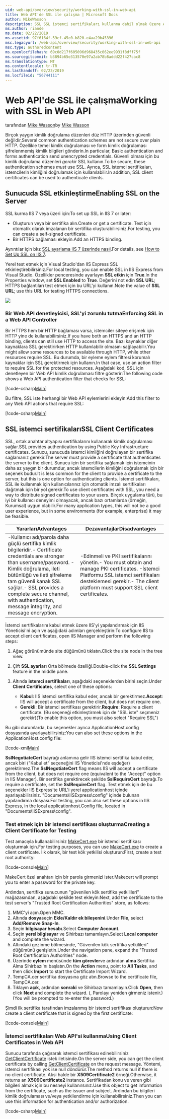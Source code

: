 ```yaml
---
uid: web-api/overview/security/working-with-ssl-in-web-api
title: Web API'de SSL ile çalışma | Microsoft Docs
author: MikeWasson
description: SSL SSL istemci sertifikaları kullanma dahil olmak üzere ASP.NET Web API ile kullanma işlemi gösterilmektedir.
ms.author: riande
ms.date: 02/22/2019
ms.assetid: 97f6164f-59cf-45c0-b820-e4aa29b45396
msc.legacyurl: /web-api/overview/security/working-with-ssl-in-web-api
msc.type: authoredcontent
ms.openlocfilehash: 69c0d217f605096d968435c062ee9931f8dff75f
ms.sourcegitcommit: b3894b65e313570e97a2ab78b8addd22f427cac8
ms.translationtype: MT
ms.contentlocale: tr-TR
ms.lasthandoff: 02/23/2019
ms.locfileid: "56744111"
---
```

<a name="working-with-ssl-in-web-api"></a><span data-ttu-id="182dc-103">Web API'de SSL ile çalışma</span><span class="sxs-lookup"><span data-stu-id="182dc-103">Working with SSL in Web API</span></span>
====================
<span data-ttu-id="182dc-104">tarafından [Mike Wasson](https://github.com/MikeWasson)</span><span class="sxs-lookup"><span data-stu-id="182dc-104">by [Mike Wasson](https://github.com/MikeWasson)</span></span>

<span data-ttu-id="182dc-105">Birçok yaygın kimlik doğrulama düzenleri düz HTTP üzerinden güvenli değildir.</span><span class="sxs-lookup"><span data-stu-id="182dc-105">Several common authentication schemes are not secure over plain HTTP.</span></span> <span data-ttu-id="182dc-106">Özellikle temel kimlik doğrulaması ve form kimlik doğrulaması şifrelenmemiş kimlik bilgileri gönderin.</span><span class="sxs-lookup"><span data-stu-id="182dc-106">In particular, Basic authentication and forms authentication send unencrypted credentials.</span></span> <span data-ttu-id="182dc-107">Güvenli olması için bu kimlik doğrulama düzenleri *gerekir* SSL kullanın.</span><span class="sxs-lookup"><span data-stu-id="182dc-107">To be secure, these authentication schemes *must* use SSL.</span></span> <span data-ttu-id="182dc-108">Ayrıca, SSL istemci sertifikaları, istemcilerin kimliğini doğrulamak için kullanılabilir.</span><span class="sxs-lookup"><span data-stu-id="182dc-108">In addition, SSL client certificates can be used to authenticate clients.</span></span>

## <a name="enabling-ssl-on-the-server"></a><span data-ttu-id="182dc-109">Sunucuda SSL etkinleştirme</span><span class="sxs-lookup"><span data-stu-id="182dc-109">Enabling SSL on the Server</span></span>

<span data-ttu-id="182dc-110">SSL kurma IIS 7 veya üzeri için:</span><span class="sxs-lookup"><span data-stu-id="182dc-110">To set up SSL in IIS 7 or later:</span></span>

- <span data-ttu-id="182dc-111">Oluşturun veya bir sertifika alın.</span><span class="sxs-lookup"><span data-stu-id="182dc-111">Create or get a certificate.</span></span> <span data-ttu-id="182dc-112">Test için otomatik olarak imzalanan bir sertifika oluşturabilirsiniz.</span><span class="sxs-lookup"><span data-stu-id="182dc-112">For testing, you can create a self-signed certificate.</span></span>
- <span data-ttu-id="182dc-113">Bir HTTPS bağlaması ekleyin.</span><span class="sxs-lookup"><span data-stu-id="182dc-113">Add an HTTPS binding.</span></span>

<span data-ttu-id="182dc-114">Ayrıntılar için bkz [SSL ayarlama IIS 7 üzerinde nasıl](https://www.iis.net/learn/manage/configuring-security/how-to-set-up-ssl-on-iis).</span><span class="sxs-lookup"><span data-stu-id="182dc-114">For details, see [How to Set Up SSL on IIS 7](https://www.iis.net/learn/manage/configuring-security/how-to-set-up-ssl-on-iis).</span></span>

<span data-ttu-id="182dc-115">Yerel test etmek için Visual Studio'dan IIS Express SSL etkinleştirebilirsiniz.</span><span class="sxs-lookup"><span data-stu-id="182dc-115">For local testing, you can enable SSL in IIS Express from Visual Studio.</span></span> <span data-ttu-id="182dc-116">Özellikler penceresinde ayarlayın **SSL etkin** için **True**.</span><span class="sxs-lookup"><span data-stu-id="182dc-116">In the Properties window, set **SSL Enabled** to **True**.</span></span> <span data-ttu-id="182dc-117">Değerini not edin **SSL URL**; HTTPS bağlantıları test etmek için bu URL'yi kullanın.</span><span class="sxs-lookup"><span data-stu-id="182dc-117">Note the value of **SSL URL**; use this URL for testing HTTPS connections.</span></span>

![](working-with-ssl-in-web-api/_static/image1.png)

### <a name="enforcing-ssl-in-a-web-api-controller"></a><span data-ttu-id="182dc-118">Bir Web API denetleyicisi, SSL'yi zorunlu tutma</span><span class="sxs-lookup"><span data-stu-id="182dc-118">Enforcing SSL in a Web API Controller</span></span>

<span data-ttu-id="182dc-119">Bir HTTPS hem bir HTTP bağlaması varsa, istemciler siteye erişmek için HTTP yine de kullanabilirsiniz.</span><span class="sxs-lookup"><span data-stu-id="182dc-119">If you have both an HTTPS and an HTTP binding, clients can still use HTTP to access the site.</span></span> <span data-ttu-id="182dc-120">Bazı kaynaklar diğer kaynaklara SSL gerektirirken HTTP kullanılabilir olmasını sağlayabilir.</span><span class="sxs-lookup"><span data-stu-id="182dc-120">You might allow some resources to be available through HTTP, while other resources require SSL.</span></span> <span data-ttu-id="182dc-121">Bu durumda, bir eyleme eylem filtresi korumalı kaynaklar için SSL gerektirmek için kullanın.</span><span class="sxs-lookup"><span data-stu-id="182dc-121">In that case, use an action filter to require SSL for the protected resources.</span></span> <span data-ttu-id="182dc-122">Aşağıdaki kod, SSL için denetleyen bir Web API kimlik doğrulaması filtre gösterir:</span><span class="sxs-lookup"><span data-stu-id="182dc-122">The following code shows a Web API authentication filter that checks for SSL:</span></span>

[!code-csharp[Main](working-with-ssl-in-web-api/samples/sample1.cs)]

<span data-ttu-id="182dc-123">Bu filtre, SSL iste herhangi bir Web API eylemlerini ekleyin:</span><span class="sxs-lookup"><span data-stu-id="182dc-123">Add this filter to any Web API actions that require SSL:</span></span>

[!code-csharp[Main](working-with-ssl-in-web-api/samples/sample2.cs)]

## <a name="ssl-client-certificates"></a><span data-ttu-id="182dc-124">SSL istemci sertifikaları</span><span class="sxs-lookup"><span data-stu-id="182dc-124">SSL Client Certificates</span></span>

<span data-ttu-id="182dc-125">SSL, ortak anahtar altyapısı sertifikalarını kullanarak kimlik doğrulaması sağlar.</span><span class="sxs-lookup"><span data-stu-id="182dc-125">SSL provides authentication by using Public Key Infrastructure certificates.</span></span> <span data-ttu-id="182dc-126">Sunucu, sunucuda istemci kimliğini doğrulayan bir sertifika sağlamanız gerekir.</span><span class="sxs-lookup"><span data-stu-id="182dc-126">The server must provide a certificate that authenticates the server to the client.</span></span> <span data-ttu-id="182dc-127">Sunucu için bir sertifika sağlamak için istemcinin daha az yaygın bir durumdur, ancak istemcilerin kimliğini doğrulamak için bir seçenek budur.</span><span class="sxs-lookup"><span data-stu-id="182dc-127">It is less common for the client to provide a certificate to the server, but this is one option for authenticating clients.</span></span> <span data-ttu-id="182dc-128">İstemci sertifikaları, SSL ile kullanmak için kullanıcılarınız için otomatik imzalı sertifikaları dağıtmak için bir yol gerekir.</span><span class="sxs-lookup"><span data-stu-id="182dc-128">To use client certificates with SSL, you need a way to distribute signed certificates to your users.</span></span> <span data-ttu-id="182dc-129">Birçok uygulama türü, bu iyi bir kullanıcı deneyimi olmayacak, ancak bazı ortamlarda (örneğin, Kurumsal) uygun olabilir.</span><span class="sxs-lookup"><span data-stu-id="182dc-129">For many application types, this will not be a good user experience, but in some environments (for example, enterprise) it may be feasible.</span></span>

| <span data-ttu-id="182dc-130">Yararları</span><span class="sxs-lookup"><span data-stu-id="182dc-130">Advantages</span></span> | <span data-ttu-id="182dc-131">Dezavantajlar</span><span class="sxs-lookup"><span data-stu-id="182dc-131">Disadvantages</span></span> |
| --- | --- |
| <span data-ttu-id="182dc-132">-Kullanıcı adı/parola daha güçlü sertifika kimlik bilgileridir.</span><span class="sxs-lookup"><span data-stu-id="182dc-132">- Certificate credentials are stronger than username/password.</span></span> <span data-ttu-id="182dc-133">-Kimlik doğrulama, ileti bütünlüğü ve ileti şifreleme tam güvenli kanalı SSL sağlar.</span><span class="sxs-lookup"><span data-stu-id="182dc-133">- SSL provides a complete secure channel, with authentication, message integrity, and message encryption.</span></span> | <span data-ttu-id="182dc-134">-Edinmeli ve PKI sertifikalarını yönetin.</span><span class="sxs-lookup"><span data-stu-id="182dc-134">- You must obtain and manage PKI certificates.</span></span> <span data-ttu-id="182dc-135">-İstemci Platformu SSL istemci sertifikaları desteklemesi gerekir.</span><span class="sxs-lookup"><span data-stu-id="182dc-135">- The client platform must support SSL client certificates.</span></span> |

<span data-ttu-id="182dc-136">İstemci sertifikalarını kabul etmek üzere IIS'yi yapılandırmak için IIS Yöneticisi'ni açın ve aşağıdaki adımları gerçekleştirin:</span><span class="sxs-lookup"><span data-stu-id="182dc-136">To configure IIS to accept client certificates, open IIS Manager and perform the following steps:</span></span>

1. <span data-ttu-id="182dc-137">Ağaç görünümünde site düğümünü tıklatın.</span><span class="sxs-lookup"><span data-stu-id="182dc-137">Click the site node in the tree view.</span></span>
2. <span data-ttu-id="182dc-138">Çift **SSL ayarları** Orta bölmede özelliği.</span><span class="sxs-lookup"><span data-stu-id="182dc-138">Double-click the **SSL Settings** feature in the middle pane.</span></span>
3. <span data-ttu-id="182dc-139">Altında **istemci sertifikaları**, aşağıdaki seçeneklerden birini seçin:</span><span class="sxs-lookup"><span data-stu-id="182dc-139">Under **Client Certificates**, select one of these options:</span></span> 

    - <span data-ttu-id="182dc-140">**Kabul**: IIS istemci sertifika kabul eder, ancak bir gerektirmez.</span><span class="sxs-lookup"><span data-stu-id="182dc-140">**Accept**: IIS will accept a certificate from the client, but does not require one.</span></span>
    - <span data-ttu-id="182dc-141">**Gerekli**: Bir istemci sertifikası gerektirir.</span><span class="sxs-lookup"><span data-stu-id="182dc-141">**Require**: Require a client certificate.</span></span> <span data-ttu-id="182dc-142">(Bu seçeneği etkinleştirmek için de "SSL iste" seçmeniz gerekir)</span><span class="sxs-lookup"><span data-stu-id="182dc-142">(To enable this option, you must also select "Require SSL")</span></span>

<span data-ttu-id="182dc-143">Bu gibi durumlarda, bu seçenekler ayrıca ApplicationHost.config dosyasında ayarlayabilirsiniz:</span><span class="sxs-lookup"><span data-stu-id="182dc-143">You can also set these options in the ApplicationHost.config file:</span></span>

[!code-xml[Main](working-with-ssl-in-web-api/samples/sample3.xml)]

<span data-ttu-id="182dc-144">**SslNegotiateCert** bayrağı anlamına gelir IIS istemci sertifika kabul eder, ancak biri ("Kabul et" seçeneğini IIS Yöneticisi'nde eşdeğer) gerektirmez.</span><span class="sxs-lookup"><span data-stu-id="182dc-144">The **SslNegotiateCert** flag means IIS will accept a certificate from the client, but does not require one (equivalent to the "Accept" option in IIS Manager).</span></span> <span data-ttu-id="182dc-145">Bir sertifika gerektirecek şekilde **SslRequireCert** bayrağı.</span><span class="sxs-lookup"><span data-stu-id="182dc-145">To require a certificate, set the **SslRequireCert** flag.</span></span> <span data-ttu-id="182dc-146">Test etmek için de bu seçenekler IIS Express'te URL'i yerel applicationhost içinde ayarlayabilirsiniz. "Documents\IISExpress\config" içinde bulunan yapılandırma dosyası.</span><span class="sxs-lookup"><span data-stu-id="182dc-146">For testing, you can also set these options in IIS Express, in the local applicationhost.Config file, located in "Documents\IISExpress\config".</span></span>

### <a name="creating-a-client-certificate-for-testing"></a><span data-ttu-id="182dc-147">Test etmek için bir istemci sertifikası oluşturma</span><span class="sxs-lookup"><span data-stu-id="182dc-147">Creating a Client Certificate for Testing</span></span>

<span data-ttu-id="182dc-148">Test amacıyla kullanabilirsiniz [MakeCert.exe](/windows/desktop/SecCrypto/makecert) bir istemci sertifikası oluşturmak için.</span><span class="sxs-lookup"><span data-stu-id="182dc-148">For testing purposes, you can use [MakeCert.exe](/windows/desktop/SecCrypto/makecert) to create a client certificate.</span></span> <span data-ttu-id="182dc-149">İlk olarak, bir test kök yetkilisi oluşturun:</span><span class="sxs-lookup"><span data-stu-id="182dc-149">First, create a test root authority:</span></span>

[!code-console[Main](working-with-ssl-in-web-api/samples/sample4.cmd)]

<span data-ttu-id="182dc-150">MakeCert özel anahtarı için bir parola girmenizi ister.</span><span class="sxs-lookup"><span data-stu-id="182dc-150">Makecert will prompt you to enter a password for the private key.</span></span>

<span data-ttu-id="182dc-151">Ardından, sertifika sunucunun "güvenilen kök sertifika yetkilileri" mağazasından, aşağıdaki şekilde test ekleyin:</span><span class="sxs-lookup"><span data-stu-id="182dc-151">Next, add the certificate to the test server's "Trusted Root Certification Authorities" store, as follows:</span></span>

1. <span data-ttu-id="182dc-152">MMC'yi açın.</span><span class="sxs-lookup"><span data-stu-id="182dc-152">Open MMC.</span></span>
2. <span data-ttu-id="182dc-153">Altında **dosya**seçin **Ekle/Kaldır ek bileşenini**.</span><span class="sxs-lookup"><span data-stu-id="182dc-153">Under **File**, select **Add/Remove Snap-In**.</span></span>
3. <span data-ttu-id="182dc-154">Seçin **bilgisayar hesabı**.</span><span class="sxs-lookup"><span data-stu-id="182dc-154">Select **Computer Account**.</span></span>
4. <span data-ttu-id="182dc-155">Seçin **yerel bilgisayar** ve Sihirbazı tamamlayın.</span><span class="sxs-lookup"><span data-stu-id="182dc-155">Select **Local computer** and complete the wizard.</span></span>
5. <span data-ttu-id="182dc-156">Altındaki gezinme bölmesinde, "Güvenilen kök sertifika yetkilileri" düğümünü genişletin.</span><span class="sxs-lookup"><span data-stu-id="182dc-156">Under the navigation pane, expand the "Trusted Root Certification Authorities" node.</span></span>
6. <span data-ttu-id="182dc-157">Üzerinde **eylem** menüsünde **tüm görevler**ve ardından **alma** Sertifika Alma Sihirbazı'nı başlatın.</span><span class="sxs-lookup"><span data-stu-id="182dc-157">On the **Action** menu, point to **All Tasks**, and then click **Import** to start the Certificate Import Wizard.</span></span>
7. <span data-ttu-id="182dc-158">TempCA.cer sertifika dosyasına göz atın.</span><span class="sxs-lookup"><span data-stu-id="182dc-158">Browse to the certificate file, TempCA.cer.</span></span>
8. <span data-ttu-id="182dc-159">Tıklayın **açık**, ardından **sonraki** ve Sihirbazı tamamlayın.</span><span class="sxs-lookup"><span data-stu-id="182dc-159">Click **Open**, then click **Next** and complete the wizard.</span></span> <span data-ttu-id="182dc-160">(, Parolayı yeniden girmeniz istenir.)</span><span class="sxs-lookup"><span data-stu-id="182dc-160">(You will be prompted to re-enter the password.)</span></span>

<span data-ttu-id="182dc-161">Şimdi ilk sertifika tarafından imzalanmış bir istemci sertifikası oluşturun:</span><span class="sxs-lookup"><span data-stu-id="182dc-161">Now create a client certificate that is signed by the first certificate:</span></span>

[!code-console[Main](working-with-ssl-in-web-api/samples/sample5.cmd)]

### <a name="using-client-certificates-in-web-api"></a><span data-ttu-id="182dc-162">İstemci sertifikaları Web API'si kullanma</span><span class="sxs-lookup"><span data-stu-id="182dc-162">Using Client Certificates in Web API</span></span>

<span data-ttu-id="182dc-163">Sunucu tarafında çağırarak istemci sertifikası edinebilirsiniz [GetClientCertificate](https://msdn.microsoft.com/library/system.net.http.httprequestmessageextensions.getclientcertificate.aspx) istek iletisinde.</span><span class="sxs-lookup"><span data-stu-id="182dc-163">On the server side, you can get the client certificate by calling [GetClientCertificate](https://msdn.microsoft.com/library/system.net.http.httprequestmessageextensions.getclientcertificate.aspx) on the request message.</span></span> <span data-ttu-id="182dc-164">Yöntemi, istemci sertifikası yok ise null döndürür.</span><span class="sxs-lookup"><span data-stu-id="182dc-164">The method returns null if there is no client certificate.</span></span> <span data-ttu-id="182dc-165">Aksi halde bir **X509Certificate2** örneği.</span><span class="sxs-lookup"><span data-stu-id="182dc-165">Otherwise, it returns an **X509Certificate2** instance.</span></span> <span data-ttu-id="182dc-166">Sertifikadan konu ve veren gibi bilgileri almak için bu nesneyi kullanırsınız.</span><span class="sxs-lookup"><span data-stu-id="182dc-166">Use this object to get information from the certificate, such as the issuer and subject.</span></span> <span data-ttu-id="182dc-167">Ardından bu bilgileri kimlik doğrulaması ve/veya yetkilendirme için kullanabilirsiniz.</span><span class="sxs-lookup"><span data-stu-id="182dc-167">Then you can use this information for authentication and/or authorization.</span></span>

[!code-csharp[Main](working-with-ssl-in-web-api/samples/sample6.cs)]
